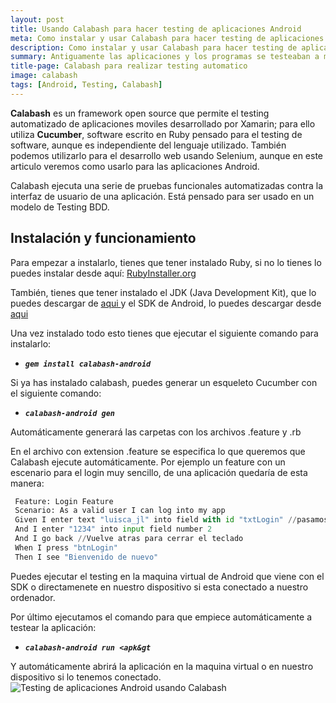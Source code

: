 ```yaml
---
layout: post
title: Usando Calabash para hacer testing de aplicaciones Android
meta: Como instalar y usar Calabash para hacer testing de aplicaciones Android de forma automatizada.
description: Como instalar y usar Calabash para hacer testing de aplicaciones Android de forma automatizada.
summary: Antiguamente las aplicaciones y los programas se testeaban a mano, es decir teniamos que comprobar por nuestra cuenta que todo funcionaba correctamente. Hoy en dia podemos dejar que las aplicaciones se prueben automaticamente. Para este tutorial vamos a usar Cucumber para escribir que pruebas queremos que nuestra aplicación compruebe y Calabash para ejecutar dichas pruebas.
title-page: Calabash para realizar testing automatico
image: calabash
tags: [Android, Testing, Calabash] 
---
```



<b>Calabash</b> es un framework open source que permite el testing automatizado de aplicaciones moviles desarrollado por Xamarin; para ello utiliza <b>Cucumber</b>, software escrito en Ruby pensado para el testing de software, aunque es independiente del lenguaje utilizado. También podemos utilizarlo para el desarrollo web usando Selenium, aunque en este articulo veremos como usarlo para las aplicaciones Android.

Calabash ejecuta una serie de pruebas funcionales automatizadas contra la interfaz de usuario de una aplicación. Está pensado para ser usado en un modelo de Testing BDD.

<h2>Instalación y funcionamiento</h2>

Para empezar a instalarlo, tienes que tener instalado Ruby, si no lo tienes lo puedes instalar desde aquí: <a href="http://RubyInstaller.org">RubyInstaller.org</a>

También, tienes que tener instalado el JDK (Java Development Kit), que lo puedes descargar de <a href="http://www.oracle.com/technetwork/java/javase/downloads/jdk8-downloads-2133151.html">aqui </a>y el SDK de Android, lo puedes descargar desde <a href="http://developer.android.com/intl/es/sdk/">aqui</a>

Una vez instalado todo esto tienes que ejecutar el siguiente comando para instalarlo:
<ul>
 	<li><em><b><code>gem install calabash-android</code></b></em></li>
</ul>
Si ya has instalado calabash, puedes generar un esqueleto Cucumber con el siguiente comando:
<ul>
 	<li><em><b><code>calabash-android gen</code></b></em></li>
</ul>
Automáticamente generará las carpetas con los archivos .feature y .rb

En el archivo con extension .feature se especifica lo que queremos que Calabash ejecute automáticamente. Por ejemplo un feature con un escenario para el login muy sencillo, de una aplicación quedaría de esta manera:
   
   ```python
    Feature: Login Feature
    Scenario: As a valid user I can log into my app
    Given I enter text "luisca_jl" into field with id "txtLogin" //pasamos los id de los elementos como string
    And I enter "1234" into input field number 2
    And I go back //Vuelve atras para cerrar el teclado
    When I press "btnLogin"
    Then I see "Bienvenido de nuevo" 
   ```
  
Puedes ejecutar el testing en la maquina virtual de Android que viene con el SDK o directamenete en nuestro dispositivo si esta conectado a nuestro ordenador.

Por último ejecutamos el comando para que empiece automáticamente a testear la aplicación:
<ul>
 	<li><em><b><code>calabash-android run &lt;apk&amp;gt</code></b></em></li>
</ul>
Y automáticamente abrirá la aplicación en la maquina virtual o en nuestro dispositivo si lo tenemos conectado.

<img class="responsive-img" src="http://i1.wp.com/frostq.ml/wp-content/uploads/2016/04/Animation.gif" alt="Testing de aplicaciones Android usando Calabash">
